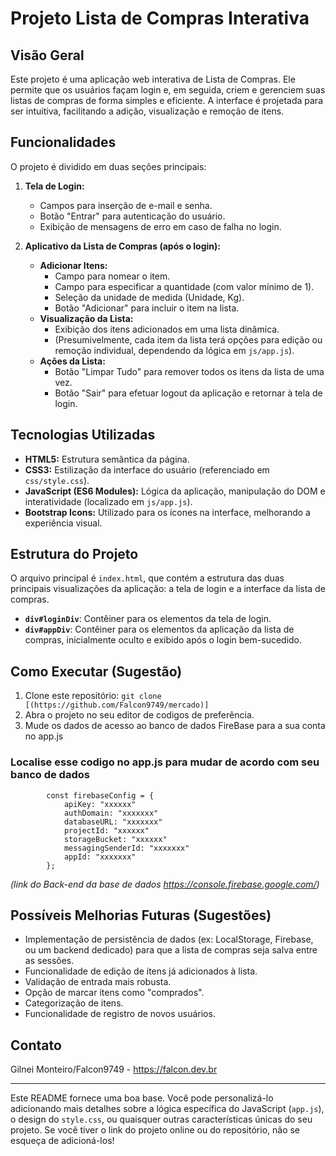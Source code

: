 # Projeto Lista de Compras Interativa

## Visão Geral

Este projeto é uma aplicação web interativa de Lista de Compras. 
Ele permite que os usuários façam login e, em seguida, criem e gerenciem suas listas de compras de forma simples e eficiente. 
A interface é projetada para ser intuitiva, facilitando a adição, visualização e remoção de itens.

## Funcionalidades

O projeto é dividido em duas seções principais:

1.  **Tela de Login:**
    * Campos para inserção de e-mail e senha.
    * Botão "Entrar" para autenticação do usuário.
    * Exibição de mensagens de erro em caso de falha no login.

2.  **Aplicativo da Lista de Compras (após o login):**
    * **Adicionar Itens:**
        * Campo para nomear o item.
        * Campo para especificar a quantidade (com valor mínimo de 1).
        * Seleção da unidade de medida (Unidade, Kg).
        * Botão "Adicionar" para incluir o item na lista.
    * **Visualização da Lista:**
        * Exibição dos itens adicionados em uma lista dinâmica.
        * (Presumivelmente, cada item da lista terá opções para edição ou remoção individual, dependendo da lógica em `js/app.js`).
    * **Ações da Lista:**
        * Botão "Limpar Tudo" para remover todos os itens da lista de uma vez.
        * Botão "Sair" para efetuar logout da aplicação e retornar à tela de login.

## Tecnologias Utilizadas

* **HTML5:** Estrutura semântica da página.
* **CSS3:** Estilização da interface do usuário (referenciado em `css/style.css`).
* **JavaScript (ES6 Modules):** Lógica da aplicação, manipulação do DOM e interatividade (localizado em `js/app.js`).
* **Bootstrap Icons:** Utilizado para os ícones na interface, melhorando a experiência visual.

## Estrutura do Projeto

O arquivo principal é `index.html`, que contém a estrutura das duas principais visualizações da aplicação: a tela de login e a interface da lista de compras.

* **`div#loginDiv`**: Contêiner para os elementos da tela de login.
* **`div#appDiv`**: Contêiner para os elementos da aplicação da lista de compras, inicialmente oculto e exibido após o login bem-sucedido.

## Como Executar (Sugestão)

1.  Clone este repositório: `git clone [(https://github.com/Falcon9749/mercado)]`
2.  Abra o projeto no seu editor de codigos de preferência.
3.  Mude os dados de acesso ao banco de dados FireBase para a sua conta no app.js
### Localise esse codigo no app.js para mudar de acordo com seu banco de dados
            const firebaseConfig = {
                apiKey: "xxxxxx"
                authDomain: "xxxxxxx"
                databaseURL: "xxxxxxx"
                projectId: "xxxxxx"
                storageBucket: "xxxxxx"
                messagingSenderId: "xxxxxxx"
                appId: "xxxxxxx"
            };

*(link do Back-end da base de dados https://console.firebase.google.com/)*

## Possíveis Melhorias Futuras (Sugestões)

* Implementação de persistência de dados (ex: LocalStorage, Firebase, ou um backend dedicado) para que a lista de compras seja salva entre as sessões.
* Funcionalidade de edição de itens já adicionados à lista.
* Validação de entrada mais robusta.
* Opção de marcar itens como "comprados".
* Categorização de itens.
* Funcionalidade de registro de novos usuários.

## Contato

Gilnei Monteiro/Falcon9749 - https://falcon.dev.br

---

Este README fornece uma boa base. Você pode personalizá-lo adicionando mais detalhes sobre a lógica específica do JavaScript (`app.js`), 
o design do `style.css`, ou quaisquer outras características únicas do seu projeto. Se você tiver o link do projeto online ou do repositório, não se esqueça de adicioná-los!
